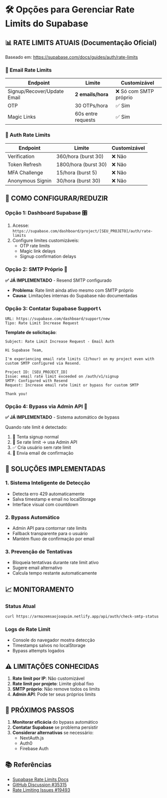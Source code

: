 # 🛠️ Opções para Gerenciar Rate Limits do Supabase

## 📊 **RATE LIMITS ATUAIS (Documentação Oficial)**

Baseado em: https://supabase.com/docs/guides/auth/rate-limits

### **📧 Email Rate Limits**
| Endpoint | Limite | Customizável |
|----------|--------|--------------|
| Signup/Recover/Update Email | **2 emails/hora** | ❌ Só com SMTP próprio |
| OTP | 30 OTPs/hora | ✅ Sim |
| Magic Links | 60s entre requests | ✅ Sim |

### **🔐 Auth Rate Limits**
| Endpoint | Limite | Customizável |
|----------|--------|--------------|
| Verification | 360/hora (burst 30) | ❌ Não |
| Token Refresh | 1800/hora (burst 30) | ❌ Não |
| MFA Challenge | 15/hora (burst 5) | ❌ Não |
| Anonymous Signin | 30/hora (burst 30) | ❌ Não |

## 🎯 **COMO CONFIGURAR/REDUZIR**

### **Opção 1: Dashboard Supabase** 🎛️
1. Acesse: `https://supabase.com/dashboard/project/[SEU_PROJETO]/auth/rate-limits`
2. Configure limites customizáveis:
   - OTP rate limits
   - Magic link delays
   - Signup confirmation delays

### **Opção 2: SMTP Próprio** 📧
**✅ JÁ IMPLEMENTADO** - Resend SMTP configurado
- **Problema**: Rate limit ainda ativo mesmo com SMTP próprio
- **Causa**: Limitações internas do Supabase não documentadas

### **Opção 3: Contatar Supabase Support** 📞
```
URL: https://supabase.com/dashboard/support/new
Tipo: Rate Limit Increase Request
```

**Template de solicitação**:
```
Subject: Rate Limit Increase Request - Email Auth

Hi Supabase Team,

I'm experiencing email rate limits (2/hour) on my project even with custom SMTP configured via Resend.

Project ID: [SEU_PROJECT_ID]
Issue: email rate limit exceeded on /auth/v1/signup
SMTP: Configured with Resend
Request: Increase email rate limit or bypass for custom SMTP

Thank you!
```

### **Opção 4: Bypass via Admin API** 🔧
**✅ JÁ IMPLEMENTADO** - Sistema automático de bypass

Quando rate limit é detectado:
1. 🔄 Tenta signup normal
2. 🚫 Se rate limit → usa Admin API
3. ✅ Cria usuário sem rate limit
4. 📧 Envia email de confirmação

## 🚀 **SOLUÇÕES IMPLEMENTADAS**

### **1. Sistema Inteligente de Detecção**
- Detecta erro 429 automaticamente
- Salva timestamp e email no localStorage
- Interface visual com countdown

### **2. Bypass Automático**
- Admin API para contornar rate limits
- Fallback transparente para o usuário
- Mantém fluxo de confirmação por email

### **3. Prevenção de Tentativas**
- Bloqueia tentativas durante rate limit ativo
- Sugere email alternativo
- Calcula tempo restante automaticamente

## 📈 **MONITORAMENTO**

### **Status Atual**
```bash
curl https://armazemsaojoaquim.netlify.app/api/auth/check-smtp-status
```

### **Logs de Rate Limit**
- Console do navegador mostra detecção
- Timestamps salvos no localStorage
- Bypass attempts logados

## ⚠️ **LIMITAÇÕES CONHECIDAS**

1. **Rate limit por IP**: Não customizável
2. **Rate limit por projeto**: Limite global fixo
3. **SMTP próprio**: Não remove todos os limits
4. **Admin API**: Pode ter seus próprios limits

## 🔮 **PRÓXIMOS PASSOS**

1. **Monitorar eficácia** do bypass automático
2. **Contatar Supabase** se problema persistir
3. **Considerar alternativas** se necessário:
   - NextAuth.js
   - Auth0
   - Firebase Auth

## 📚 **Referências**

- [Supabase Rate Limits Docs](https://supabase.com/docs/guides/auth/rate-limits)
- [GitHub Discussion #35315](https://github.com/orgs/supabase/discussions/35315)
- [Rate Limiting Issues #19493](https://github.com/orgs/supabase/discussions/19493) 